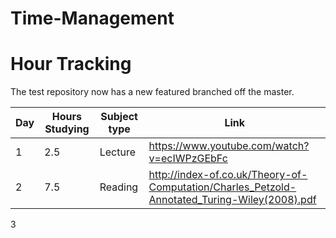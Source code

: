 # Time-Management
# Hour Tracking

The test repository now has a new featured branched off the master.

Day | Hours Studying | Subject type | Link
------------ | ------------- | ------------- | -------------
1 | 2.5 | Lecture | https://www.youtube.com/watch?v=ecIWPzGEbFc
2 | 7.5 | Reading | http://index-of.co.uk/Theory-of-Computation/Charles_Petzold-Annotated_Turing-Wiley(2008).pdf
3 
